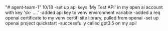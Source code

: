 "# agent-team-1" 
10/18
-set up api keys 'My Test API' in my open ai account with key 'sk- ....'
-added api key to venv environment variable
-added a req openai certificate to my venv certifi site library, pulled from openai
-set up openai project quickstart
-successfully called gpt3.5 on my api!